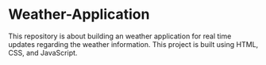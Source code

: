 # Weather-Application
This repository is about building an weather application for real time updates regarding the weather information. This project is built using HTML, CSS, and JavaScript.
